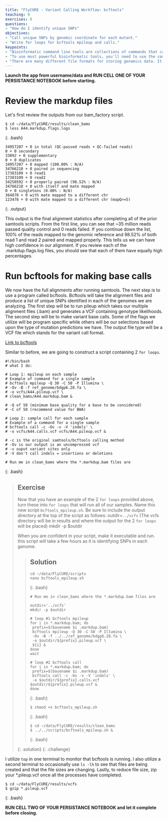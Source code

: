 ```yaml
---
title: "FlyCURE - Variant Calling Workflow: bcftools"
teaching: 0
exercises: 0
questions:
- "How do I identify unique SNPs"
objectives:
- "Call unique SNPs by genomic coordinate for each mutant."
- "Write for loops for bcftools mpileup and calls."
keypoints:
- "Bioinformatic command line tools are collections of commands that can be used to carry out bioinformatic analyses."
- "To use most powerful bioinformatic tools, you'll need to use the command line."
- "There are many different file formats for storing genomics data. It's important to understand what type of information is contained in each file, and how it was derived."
---
```


**Launch the app from username/data and RUN CELL ONE OF YOUR PERSISTANCE NOTEBOOK before starting.**

# Review the markdup files

Let's first review the outputs from our bam_factory script.

~~~
$ cd ~/data/FlyCURE/results/clean_bams
$ less A44.markdup.flags.logs
~~~
{: .bash}

~~~
34957207 + 0 in total (QC-passed reads + QC-failed reads)
0 + 0 secondary
33092 + 0 supplementary
0 + 0 duplicates
34957207 + 0 mapped (100.00% : N/A)
34766218 + 0 paired in sequencing
17383109 + 0 read1
17383109 + 0 read2
34250592 + 0 properly paired (98.52% : N/A)
34766218 + 0 with itself and mate mapped
0 + 0 singletons (0.00% : N/A)
364870 + 0 with mate mapped to a different chr
123478 + 0 with mate mapped to a different chr (mapQ>=5)
~~~
{: .output}

This output is the final alignment statistics after completing all of the prior samtools scripts. From the first line, you can see that ~35 million reads passed quality control and 0 reads failed. If you continue down the list, 100% of the reads mapped to the genomic reference and 98.52% of both read 1 and read 2 paired and mapped properly. This tells us we can have high confidence in our alignment. If you review each of the .markdup.flags.log files, you should see that each of them have equally high percentages.

# Run bcftools for making base calls

We now have the full alignments after running samtools. The next step is to use a program called bcftools.  Bcftools will take the alignment files and produce a list of unique SNPs identified in each of the genomes we are analyzing. The first step will be to run pileup which takes our multiple alignment files (.bam) and generates a VCF containing genotype likelihoods. The second step will be to make variant base calls. Some of the flags we utilize will be program specific while others will be our selections based upon the type of mutation predictions we have. The output file type will be a VCF file which stands for the variant call format.

[Link to bcftools](http://samtools.github.io/bcftools/bcftools.html)

Similar to before, we are going to construct a script containing 2 `for loops`.

~~~
#!/bin/bash
# what I do:

# Loop 1: mpileup on each sample
# Example of command for a single sample
# bcftools mpileup -Q 30 -C 50 -P Illumina \
# -Ov -B -f ref_genome/bdgp6.28.fa \
# -o vcfs/A44.pileup.vcf \
# clean_bams/A44.markdup.bam &

# -Q of 50 (minimum base quality for a base to be considered)
# -C of 50 (recommend value for BWA)

# Loop 2: sample call for each sample
# Example of a command for a single sample
# bcftools call -c -Ov -v -V 'indels' \
# -o vcfs/A44.calls.vcf vcfs/A44.pileup.vcf &

# -c is the original samtools/bcftools calling method
# -Ov is our output is an uncompressed vcf
# -v ouput variant sites only
# -V don't call indels = insertions or deletions

# Run me in clean_bams where the *.markdup.bam files are
~~~
{: .bash}


> ## Exercise
>
> Now that you have an example of the 2 `for loops` provided above, turn these into `for loops` that will run all of our samples. Name this new script
> `bcftools_mpileup.sh`. Be sure to include the output directory at the top of the script as follows:
> outdir=`../vcfs`  (The vcfs directory will be in results and where the output for the 2 `for loops` will be placed)
> mkdir -p $outdir
>
> When you are confident in your script, make it executable and run. this script will take a few hours as it is identifying SNPs in each genome.
>
>> ## Solution
>>
>> ~~~
>> cd ~/data/FlyCURE/scripts
>> nano bcftools_mpileup.sh
>> ~~~
>> {: .bash}
>>
>> ~~~
>> # Run me in clean_bams where the *.markdup.bam files are
>>
>> outdir='../vcfs'
>> mkdir -p $outdir
>>
>> # loop #1 bcftools mpileup
>> for i in *.markdup.bam; do
>>  prefix=$(basename $i .markdup.bam)
>>  bcftools mpileup -Q 30 -C 50 -P Illumina \
>>  -Ov -B -f ../../ref_genome/bdgp6.28.fa \
>>  -o $outdir/${prefix}.pileup.vcf \
>>  ${i} &
>> done
>> wait
>>
>> # loop #2 bcftools call
>> for i in *.markdup.bam; do
>>  prefix=$(basename $i .markdup.bam)
>>  bcftools call -c -Ov -v -V 'indels' \
>>  -o $outdir/${prefix}.calls.vcf $outdir/${prefix}.pileup.vcf &
>> done
>> ~~~
>> {: .bash}
>>
>> ~~~
>> $ chmod +x bcftools_mpileup.sh
>> ~~~
>> {: .bash}
>>
>> ~~~
>> $ cd ~/data/FlyCURE/results/clean_bams
>> $ ../../scripts/bcftools_mpileup.sh &
>> ~~~
>> {: .bash}
>>
> {: .solution}
{: .challenge}

I utilize `top` in one terminal to monitor that bcftools is running. I also utilize a second terminal to occasionally use `ls -lh` to see that files are being created and that the file sizes are changing. Lastly, to reduce file size, zip your *.pileup.vcf once all the processes have completed.

~~~
$ cd ~/data/FlyCURE/results/vcfs
$ gzip *.pileup.vcf
~~~
{: .bash}

**RUN CELL TWO OF YOUR PERSISTANCE NOTEBOOK and let it complete before closing.**
